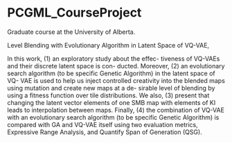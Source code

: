 # PCGML_CourseProject
Graduate course at the University of Alberta.

Level Blending with Evolutionary Algorithm in Latent Space of VQ-VAE,

In this work, (1) an exploratory study about the effec- tiveness of VQ-VAEs and their discrete latent space is con- ducted. Moreover, (2) an evolutionary search algorithm (to be specific Genetic Algorithm) in the latent space of VQ- VAE is used to help us inject controlled creativity into the blended maps using mutation and create new maps at a de- sirable level of blending by using a fitness function over tile distributions. We also, (3) present that changing the latent vector elements of one SMB map with elements of KI leads to interpolation between maps. Finally, (4) the combination of VQ-VAE with an evolutionary search algorithm (to be specific Genetic Algorithm) is compared with GA and VQ-VAE itself using two evaluation metrics, Expressive Range Analysis, and Quantify Span of Generation (QSG).
